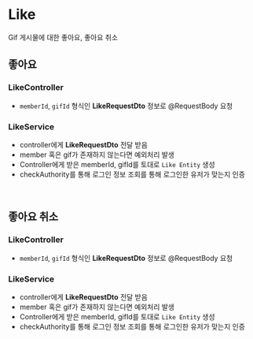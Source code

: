# Like
Gif 게시물에 대한 좋아요, 좋아요 취소

## 좋아요

### LikeController
- ```memberId```,  ```gifId``` 형식인 **LikeRequestDto** 정보로  @RequestBody 요청


### LikeService
- controller에게 **LikeRequestDto** 전달 받음
- member 혹은 gif가 존재하지 않는다면 예외처리 발생
- Controller에게 받은 memberId, gifId를 토대로 ```Like Entity``` 생성
- checkAuthority를 통해 로그인 정보 조회를 통해 로그인한 유저가 맞는지 인증


<br>

## 좋아요 취소

### LikeController

- ```memberId```,  ```gifId``` 형식인 **LikeRequestDto** 정보로  @RequestBody 요청


### LikeService
- controller에게 **LikeRequestDto** 전달 받음
- member 혹은 gif가 존재하지 않는다면 예외처리 발생
- Controller에게 받은 memberId, gifId를 토대로 ```Like Entity``` 생성
- checkAuthority를 통해 로그인 정보 조회를 통해 로그인한 유저가 맞는지 인증



